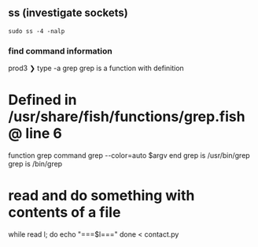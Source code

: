 ## ss (investigate sockets)

`sudo ss -4 -nalp`

### find command information

prod3 ❯ type -a grep
grep is a function with definition

# Defined in /usr/share/fish/functions/grep.fish @ line 6

function grep
command grep --color=auto \$argv
end
grep is /usr/bin/grep
grep is /bin/grep

# read and do something with contents of a file

while read l; do
echo "===\$l==="
done < contact.py

